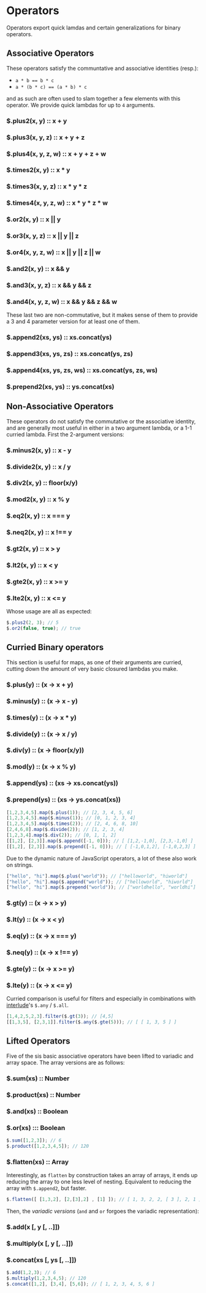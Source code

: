 # Operators
Operators export quick lamdas and certain generalizations for binary operators.

## Associative Operators
These operators satisfy the communtative and associative identities (resp.):

- `a * b == b * c`
- `a * (b * c) == (a * b) * c`

and as such are often used to slam together a few elements with this operator.
We provide quick lambdas for up to `4` arguments.

### $.plus2(x, y) :: x + y
### $.plus3(x, y, z) :: x + y + z
### $.plus4(x, y, z, w) :: x + y + z + w

### $.times2(x, y) :: x * y
### $.times3(x, y, z) :: x * y * z
### $.times4(x, y, z, w) :: x * y * z * w

### $.or2(x, y) :: x || y
### $.or3(x, y, z) :: x || y || z
### $.or4(x, y, z, w) :: x || y || z || w

### $.and2(x, y) :: x && y
### $.and3(x, y, z) :: x && y && z
### $.and4(x, y, z, w) :: x && y && z && w

These last two are non-commutative, but it makes sense of them to provide a 3 and 4
parameter version for at least one of them.
### $.append2(xs, ys) :: xs.concat(ys)
### $.append3(xs, ys, zs) :: xs.concat(ys, zs)
### $.append4(xs, ys, zs, ws) :: xs.concat(ys, zs, ws)

### $.prepend2(xs, ys) :: ys.concat(xs)

## Non-Associative Operators
These operators do not satisfy the commutative or the associative identity, and
are generally most useful in either in a two argument lambda, or a 1-1 curried
lambda. First the 2-argument versions:

### $.minus2(x, y) :: x - y
### $.divide2(x, y) :: x / y
### $.div2(x, y) :: floor(x/y)
### $.mod2(x, y) :: x % y
### $.eq2(x, y) :: x === y
### $.neq2(x, y) :: x !== y
### $.gt2(x, y) :: x > y
### $.lt2(x, y) :: x < y
### $.gte2(x, y) :: x >= y
### $.lte2(x, y) :: x <= y
Whose usage are all as expected:

````javascript
$.plus2(2, 3); // 5
$.or2(false, true); // true
````

## Curried Binary operators
This section is useful for maps, as one of their arguments are curried,
cutting down the amount of very basic closured lambdas you make.

### $.plus(y) :: (x -> x + y)
### $.minus(y) :: (x -> x - y)
### $.times(y) :: (x -> x * y)
### $.divide(y) :: (x -> x / y)
### $.div(y) :: (x -> floor(x/y))
### $.mod(y) :: (x -> x % y)
### $.append(ys) :: (xs -> xs.concat(ys))
### $.prepend(ys) :: (xs -> ys.concat(xs))

````javascript
[1,2,3,4,5].map($.plus(1)); // [2, 3, 4, 5, 6]
[1,2,3,4,5].map($.minus(1)); // [0, 1, 2, 3, 4]
[1,2,3,4,5].map($.times(2)); // [2, 4, 6, 8, 10]
[2,4,6,8].map($.divide(2)); // [1, 2, 3, 4]
[1,2,3,4].map($.div(2)); // [0, 1, 1, 2]
[[1,2], [2,3]].map($.append([-1, 0])); // [ [1,2,-1,0], [2,3,-1,0] ]
[[1,2], [2,3]].map($.prepend([-1, 0])); // [ [-1,0,1,2], [-1,0,2,3] ]
````

Due to the dynamic nature of JavaScript operators, a lot of these also work on
strings.

````javascript
["hello", "hi"].map($.plus("world")); // ["helloworld", "hiworld"]
["hello", "hi"].map($.append("world")); // ["helloworld", "hiworld"]
["hello", "hi"].map($.prepend("world")); // ["worldhello", "worldhi"]
````

### $.gt(y) :: (x -> x > y)
### $.lt(y) :: (x -> x < y)
### $.eq(y) :: (x -> x === y)
### $.neq(y) :: (x -> x !== y)
### $.gte(y) :: (x -> x >= y)
### $.lte(y) :: (x -> x <= y)

Curried comparison is useful for filters and especially in combinations with
[interlude](https://github.com/clux/interlude)'s `$.any` / `$.all`.

````javascript
[1,4,2,5,2,3].filter($.gt(3)); // [4,5]
[[1,3,5], [2,3,1]].filter($.any($.gte(5))); // [ [ 1, 3, 5 ] ]
````

## Lifted Operators
Five of the sis basic associative operators have been lifted to variadic and array space.
The array versions are as follows:

### $.sum(xs) :: Number
### $.product(xs) :: Number
### $.and(xs) :: Boolean
### $.or(xs) ::: Boolean
````javascript
$.sum([1,2,3]); // 6
$.product([1,2,3,4,5]); // 120
````

### $.flatten(xs) :: Array
Interestingly, as `flatten` by construction takes an array of arrays,
it ends up reducing the array to one less level of nesting.
Equivalent to reducing the array with `$.append2`, but faster.

````javascript
$.flatten([ [1,3,2], [2,[3],2] , [1] ]); // [ 1, 3, 2, 2, [ 3 ], 2, 1 ]
````


Then, the _variadic versions_ (`and` and `or` forgoes the variadic representation):
### $.add(x [, y [, ..]])
### $.multiply(x [, y [, ..]])
### $.concat(xs [, ys [, ..]])
````javascript
$.add(1,2,3); // 6
$.multiply(1,2,3,4,5); // 120
$.concat([1,2], [3,4], [5,6]); // [ 1, 2, 3, 4, 5, 6 ]
````
